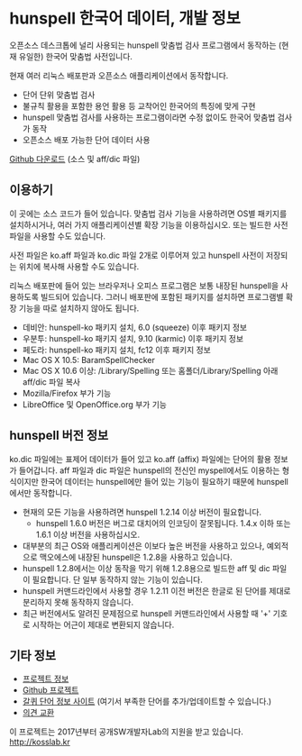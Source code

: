 # hunspell 한국어 데이터, 개발 정보

오픈소스 데스크톱에 널리 사용되는 hunspell 맞춤법 검사 프로그램에서 동작하는 (현재 유일한) 한국어 맞춤법 사전입니다.

현재 여러 리눅스 배포판과 오픈소스 애플리케이션에서 동작합니다. 

 * 단어 단위 맞춤법 검사
 * 불규칙 활용을 포함한 용언 활용 등 교착어인 한국어의 특징에 맞게 구현
 * hunspell 맞춤법 검사를 사용하는 프로그램이라면 수정 없이도 한국어 맞춤법 검사가 동작
 * 오픈소스 배포 가능한 단어 데이터 사용

[Github 다운로드](https://github.com/spellcheck-ko/hunspell-dict-ko/releases) (소스 및 aff/dic 파일)

## 이용하기

이 곳에는 소스 코드가 들어 있습니다. 맞춤법 검사 기능을 사용하려면
OS별 패키지를 설치하시거나, 여러 가지 애플리케이션별 확장 기능을
이용하십시오. 또는 빌드한 사전 파일을 사용할 수도 있습니다.

사전 파일은 ko.aff 파일과 ko.dic 파일 2개로 이루어져 있고 hunspell
사전이 저장되는 위치에 복사해 사용할 수도 있습니다.

리눅스 배포판에 들어 있는 브라우저나 오피스 프로그램은 보통 내장된
hunspell을 사용하도록 빌드되어 있습니다. 그러니 배포판에 포함된
패키지를 설치하면 프로그램별 확장 기능을 따로 설치하지 않아도 됩니다.

 * 데비안: hunspell-ko 패키지 설치, 6.0 (squeeze) 이후 패키지 정보
 * 우분투: hunspell-ko 패키지 설치, 9.10 (karmic) 이후 패키지 정보
 * 페도라: hunspell-ko 패키지 설치, fc12 이후 패키지 정보
 * Mac OS X 10.5: BaramSpellChecker
 * Mac OS X 10.6 이상: /Library/Spelling 또는 홈폴더/Library/Spelling 아래 aff/dic 파일 복사 
 * Mozilla/Firefox 부가 기능
 * LibreOffice 및 OpenOffice.org 부가 기능 

## hunspell 버전 정보

ko.dic 파일에는 표제어 데이터가 들어 있고 ko.aff (affix) 파일에는
단어의 활용 정보가 들어갑니다. aff 파일과 dic 파일은 hunspell의 전신인
myspell에서도 이용하는 형식이지만 한국어 데이터는 hunspell에만 들어
있는 기능이 필요하기 때문에 hunspell에서만 동작합니다.

 * 현재의 모든 기능을 사용하려면 hunspell 1.2.14 이상 버전이 필요합니다.
   * hunspell 1.6.0 버전은 버그로 대치어의 인코딩이 잘못됩니다. 1.4.x 이하 또는 1.6.1 이상 버전을 사용하십시오.
 * 대부분의 최근 OS와 애플리케이션은 이보다 높은 버전을 사용하고 있으나, 예외적으로 맥오에스에 내장된 hunspell은 1.2.8을 사용하고 있습니다.
 * hunspell 1.2.8에서는 이상 동작을 막기 위해 1.2.8용으로 빌드한 aff 및 dic 파일이 필요합니다. 단 일부 동작하지 않는 기능이 있습니다.
 * hunspell 커맨드라인에서 사용할 경우 1.2.11 이전 버전은 한글로 된 단어를 제대로 분리하지 못해 동작하지 않습니다.
 * 최근 버전에서도 알려진 문제점으로 hunspell 커맨드라인에서 사용할 때 '+' 기호로 시작하는 어근이 제대로 변환되지 않습니다.

## 기타 정보

 * [프로젝트 정보](https://spellcheck-ko.github.io/)
 * [Github 프로젝트](https://github.com/spellcheck-ko/hunspell-dict-ko/)
 * [갈퀴 단어 정보 사이트](https://galkwiki.pyok.org/) (여기서 부족한 단어를 추가/업데이트할 수 있습니다.)
 * [의견 교환](https://groups.google.com/group/spellcheck-ko)

이 프로젝트는 2017년부터 공개SW개발자Lab의 지원을 받고 있습니다.
<http://kosslab.kr>
